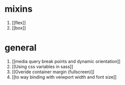 # mixins
1. [[flex]]
2. [[box]]  

# general
1. [[media query break points and dynamic orientation]] 
2. [[Using css variables in sass]] 
3. [[Overide container margin (fullscreen)]] 
4. [[to way binding with veiwport width and font size]] 